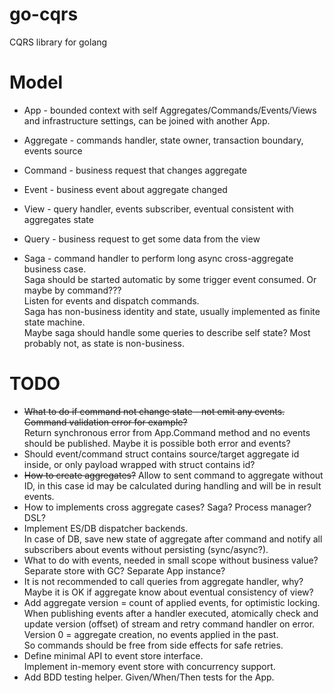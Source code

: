 # go-cqrs
CQRS library for golang

# Model
* App - bounded context with self Aggregates/Commands/Events/Views and infrastructure settings, can be joined with another App.

* Aggregate - commands handler, state owner, transaction boundary, events source
* Command - business request that changes aggregate
* Event - business event about aggregate changed

* View - query handler, events subscriber, eventual consistent with aggregates state 
* Query - business request to get some data from the view

* Saga - command handler to perform long async cross-aggregate business case.  
  Saga should be started automatic by some trigger event consumed. Or maybe by command???  
  Listen for events and dispatch commands.  
  Saga has non-business identity and state, usually implemented as finite state machine.  
  Maybe saga should handle some queries to describe self state? Most probably not, as state is non-business.  
  

# TODO
* ~~What to do if command not change state - not emit any events. Command validation error for example?~~  
  Return synchronous error from App.Command method and no events should be published. Maybe it is possible both error and events?
* Should event/command struct contains source/target aggregate id inside, or only payload wrapped with struct contains id?
* ~~How to create aggregates?~~ Allow to sent command to aggregate without ID, in this case id may be calculated during handling and will be in result events.
* How to implements cross aggregate cases? Saga? Process manager? DSL?
* Implement ES/DB dispatcher backends.  
  In case of DB, save new state of aggregate after command and notify all subscribers about events without persisting (sync/async?).
* What to do with events, needed in small scope without business value? Separate store with GC? Separate App instance?
* It is not recommended to call queries from aggregate handler, why?  
  Maybe it is OK if aggregate know about eventual consistency of view?
* Add aggregate version = count of applied events, for optimistic locking.  
  When publishing events after a handler executed, atomically check and update version (offset) of stream and retry command handler on error.  
  Version 0 = aggregate creation, no events applied in the past.  
  So commands should be free from side effects for safe retries.
* Define minimal API to event store interface.  
  Implement in-memory event store with concurrency support.
* Add BDD testing helper. Given/When/Then tests for the App. 
